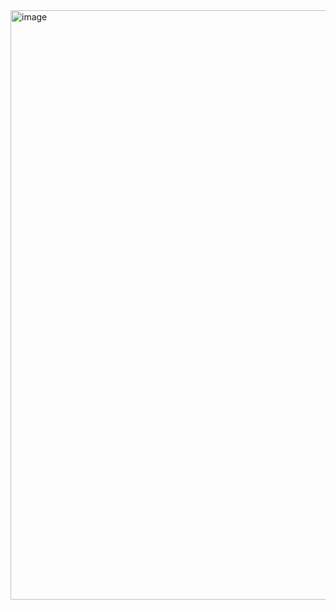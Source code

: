 
<img width="943" alt="image" src="https://github.com/Padmashankari/myPortfolio/assets/125558024/d4dd87a7-49b3-48e6-bb36-a4def2724078">
